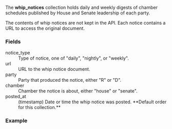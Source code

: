 The **whip_notices** collection holds daily and weekly digests of chamber schedules published by House and Senate leadership of each party.

The contents of whip notices are not kept in the API. Each notice contains a URL to access the original document.

### Fields

<dt>notice_type</dt>
<dd>Type of notice, one of "daily", "nightly", or "weekly".</dd>

<dt>url</dt>
<dd>URL to the whip notice document.</dd>

<dt>party</dt>
<dd>Party that produced the notice, either "R" or "D".</dd>

<dt>chamber</dt>
<dd>Chamber the notice is about, either "house" or "senate".</dd>

<dt>posted_at</dt>
<dd>(timestamp) Date or time the whip notice was posted. **Default order for this collection.**</dd>

### Example

<script src="https://gist.github.com/773645.js?file=whip_notices.json"></script>

